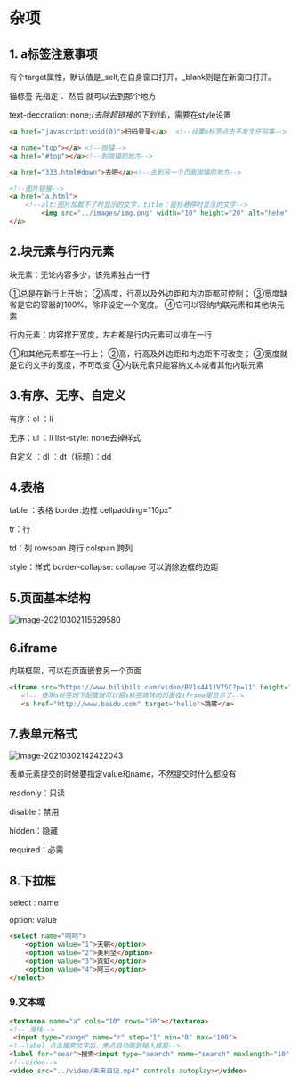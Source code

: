 # 杂项

## 1. a标签注意事项

有个target属性，默认值是_self,在自身窗口打开，_blank则是在新窗口打开。

锚标签 先指定： 然后 就可以去到那个地方

 text-decoration: none;/*去除超链接的下划线*/，需要在style设置

```html
<a href="javascript:void(0)">扫码登录</a>  <!--设置a标签点击不发生任何事-->
```

```html
<a name="top"></a> <!--抛锚-->
<a href="#top"></a><!--到抛锚的地方-->

<a href="333.html#down">去吧</a><!--去到另一个页面抛锚的地方-->

<!--图片链接-->
<a href="a.html">
    <!--alt:图片加载不了时显示的文字，title：鼠标悬停时显示的文字-->
        <img src="../images/img.png" width="10" height="20" alt="hehe" title="点我领取小电影">
</a>


```

## 2.块元素与行内元素

块元素：无论内容多少，该元素独占一行

①总是在新行上开始；
②高度，行高以及外边距和内边距都可控制；
③宽度缺省是它的容器的100%，除非设定一个宽度。
④它可以容纳内联元素和其他块元素

行内元素：内容撑开宽度，左右都是行内元素可以排在一行

①和其他元素都在一行上；
②高，行高及外边距和内边距不可改变；
③宽度就是它的文字的宽度，不可改变
④内联元素只能容纳文本或者其他内联元素

## 3.有序、无序、自定义

有序：ol ：li

无序：ul ：li   list-style: none去掉样式

自定义 ：dl ：dt（标题）：dd

## 4.表格

table ：表格  border:边框 cellpadding="10px"

tr：行

td：列 rowspan 跨行 colspan 跨列

style：样式 border-collapse: collapse 可以消除边框的边距

## 5.页面基本结构

![image-20210302115629580](C:\Users\Administrator\AppData\Roaming\Typora\typora-user-images\image-20210302115629580.png)

## 6.iframe

内联框架，可以在页面嵌套另一个页面

```html
<iframe src="https://www.bilibili.com/video/BV1x4411V75C?p=11" height="500px" width="500px" name="hello">
   <!-- 使用a标签如下配置就可以把a标签跳转的页面在iframe里显示了-->
   <a href="http://www.baidu.com" target="hello">跳转</a> 
```

## 7.表单元格式

![image-20210302142422043](C:\Users\Administrator\AppData\Roaming\Typora\typora-user-images\image-20210302142422043.png)

表单元素提交的时候要指定value和name，不然提交时什么都没有

readonly：只读

disable：禁用

hidden：隐藏

required：必需

## 8.下拉框

select : name 

option: value

```html
<select name="呵呵">
    <option value="1">天朝</option>
    <option value="2">美利坚</option>
    <option value="3">霓虹</option>
    <option value="4">阿三</option>
</select>
```

### 9.文本域

```html
<textarea name="a" cols="10" rows="50"></textarea>
<!-- 滑块-->
 <input type="range" name="r" step="1" min="0" max="100">
<!--label 点击搜索文字后，焦点自动跑到输入框里-->
<label for="sear">搜索<input type="search" name="search" maxlength="10" id="sear"></label>
<!--video-->
<video src="../video/未来日记.mp4" controls autoplay></video>
```

